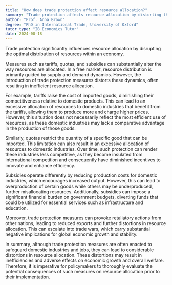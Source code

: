 ```yaml
---
title: "How does trade protection affect resource allocation?"
summary: "Trade protection affects resource allocation by distorting the efficient distribution of resources in an economy."
author: "Prof. Anna Brown"
degree: "PhD in International Trade, University of Oxford"
tutor_type: "IB Economics Tutor"
date: 2024-08-18
---
```


Trade protection significantly influences resource allocation by disrupting the optimal distribution of resources within an economy.

Measures such as tariffs, quotas, and subsidies can substantially alter the way resources are allocated. In a free market, resource distribution is primarily guided by supply and demand dynamics. However, the introduction of trade protection measures distorts these dynamics, often resulting in inefficient resource allocation.

For example, tariffs raise the cost of imported goods, diminishing their competitiveness relative to domestic products. This can lead to an excessive allocation of resources to domestic industries that benefit from the tariffs, allowing them to produce more and charge higher prices. However, this situation does not necessarily reflect the most efficient use of resources, as these domestic industries may lack a comparative advantage in the production of those goods.

Similarly, quotas restrict the quantity of a specific good that can be imported. This limitation can also result in an excessive allocation of resources to domestic industries. Over time, such protection can render these industries less competitive, as they become insulated from international competition and consequently have diminished incentives to innovate and enhance efficiency.

Subsidies operate differently by reducing production costs for domestic industries, which encourages increased output. However, this can lead to overproduction of certain goods while others may be underproduced, further misallocating resources. Additionally, subsidies can impose a significant financial burden on government budgets, diverting funds that could be utilized for essential services such as infrastructure and education.

Moreover, trade protection measures can provoke retaliatory actions from other nations, leading to reduced exports and further distortions in resource allocation. This can escalate into trade wars, which carry substantial negative implications for global economic growth and stability.

In summary, although trade protection measures are often enacted to safeguard domestic industries and jobs, they can lead to considerable distortions in resource allocation. These distortions may result in inefficiencies and adverse effects on economic growth and overall welfare. Therefore, it is imperative for policymakers to thoroughly evaluate the potential consequences of such measures on resource allocation prior to their implementation.
    